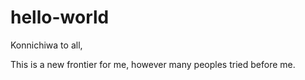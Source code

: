 # hello-world

Konnichiwa to all,

This is a new frontier for me, however many peoples tried before me.
